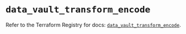 # `data_vault_transform_encode`

Refer to the Terraform Registry for docs: [`data_vault_transform_encode`](https://registry.terraform.io/providers/hashicorp/vault/4.3.0/docs/data-sources/transform_encode).
